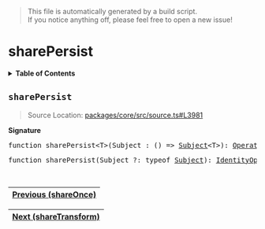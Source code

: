 > This file is automatically generated by a build script.<br>If you notice anything off, please feel free to open a new issue!

# sharePersist

<details><summary><b>Table of Contents</b></summary><br>

1. [<code>sharePersist</code>](#sharePersist)</details>

## <a name="sharePersist"></a><code>sharePersist</code>

> Source Location: [packages\/core\/src\/source.ts#L3981](..\/..\/packages\/core\/src\/source.ts#L3981)

<b>Signature</b>

<pre>function sharePersist&lt;T&gt;(Subject_: () =&gt; <a href="../04-api-subjects/00-Subject.md#Subject-Interface">Subject</a>&lt;T&gt;): <a href="../01-api-basics/04-Operator.md#Operator">Operator</a>&lt;T, T&gt;</pre>

<pre>function sharePersist(Subject_?: typeof <a href="../04-api-subjects/00-Subject.md#Subject-Function">Subject</a>): <a href="../01-api-basics/04-Operator.md#IdentityOperator">IdentityOperator</a></pre><br>

| [Previous \(shareOnce\)](063-shareOnce.md#readme) |
| --- |

<div align="right">

| [Next \(shareTransform\)](065-shareTransform.md#readme) |
| --- |
</div>
